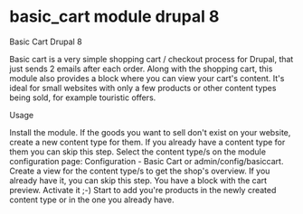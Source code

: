 # basic_cart module drupal 8

Basic Cart Drupal 8

Basic cart is a very simple shopping cart / checkout process for Drupal, that just sends 2 emails after each order. Along with the shopping cart, this module also provides a block where you can view your cart's content. It's ideal for small websites with only a few products or other content types being sold, for example touristic offers.

Usage

Install the module. If the goods you want to sell don't exist on your website, create a new content type for them. If you already have a content type for them you can skip this step. Select the content type/s on the module configuration page: Configuration - Basic Cart or admin/config/basiccart. Create a view for the content type/s to get the shop's overview. If you already have it, you can skip this step. You have a block with the cart preview. Activate it ;-) Start to add you're products in the newly created content type or in the one you already have.
